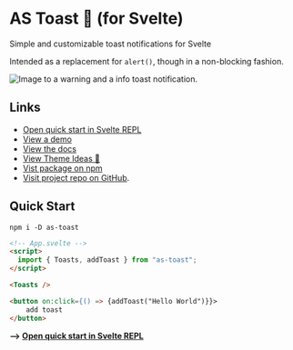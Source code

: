 # AS Toast 🍞 (for Svelte)

Simple and customizable toast notifications for Svelte

Intended as a replacement for `alert()`, though in a non-blocking fashion.

![Image to a warning and a info toast notification.](https://i.imgur.com/FCQkfSe.png)

## Links

- [Open quick start in Svelte REPL](https://svelte.dev/repl/ac1ac6289ab948b488fe2f17d122aaac?version=3.42.6)
- [View a demo](https://as-toast.vercel.app/#demo)
- [View the docs](https://as-toast.vercel.app/#docs)
- [View Theme Ideas 🎨](https://as-toast.vercel.app/#themes)
- [Vist package on npm](https://www.npmjs.com/package/as-toast)
- [Visit project repo on GitHub](https://github.com/SarcevicAntonio/as-toast).

## Quick Start

```
npm i -D as-toast
```

```html
<!-- App.svelte -->
<script>
  import { Toasts, addToast } from "as-toast";
</script>

<Toasts />

<button on:click={() => {addToast("Hello World")}}>
	add toast
</button>
```

**--> [Open quick start in Svelte REPL](https://svelte.dev/repl/ac1ac6289ab948b488fe2f17d122aaac?version=3.42.6)**
